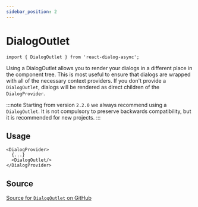 ```yaml
---
sidebar_position: 2
---
```


# DialogOutlet
```tsx
import { DialogOutlet } from 'react-dialog-async';
```
Using a DialogOutlet allows you to render your dialogs in a different place in the component tree. This is most useful to ensure that dialogs are wrapped with all of the necessary context providers. If you don't provide a `DialogOutlet`, dialogs will be rendered as direct children of the `DialogProvider`.

:::note
Starting from version `2.2.0` we always recommend using a `DialogOutlet`. It is not compulsory to preserve backwards compatibility, but it is recommended for new projects.
:::

## Usage
```tsx
<DialogProvider>
  {...}
  <DialogOutlet/>
</DialogProvider>
```

## Source
[Source for `DialogOutlet` on GitHub](https://github.com/a16n-dev/react-dialog-async/tree/main/packages/react-dialog-async/src/DialogOutlet.tsx)

